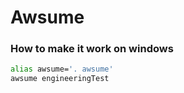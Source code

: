 # Awsume

### How to make it work on windows

```sh
alias awsume='. awsume'
awsume engineeringTest
```
